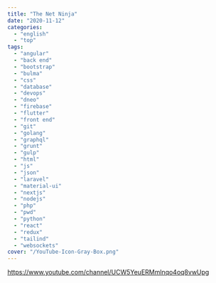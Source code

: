 ```yaml
---
title: "The Net Ninja"
date: "2020-11-12"
categories:
  - "english"
  - "top"
tags:
  - "angular"
  - "back end"
  - "bootstrap"
  - "bulma"
  - "css"
  - "database"
  - "devops"
  - "dneo"
  - "firebase"
  - "flutter"
  - "front end"
  - "git"
  - "golang"
  - "graphql"
  - "grunt"
  - "gulp"
  - "html"
  - "js"
  - "json"
  - "laravel"
  - "material-ui"
  - "nextjs"
  - "nodejs"
  - "php"
  - "pwd"
  - "python"
  - "react"
  - "redux"
  - "tailind"
  - "websockets"
cover: "/YouTube-Icon-Gray-Box.png"
---
```


https://www.youtube.com/channel/UCW5YeuERMmlnqo4oq8vwUpg
